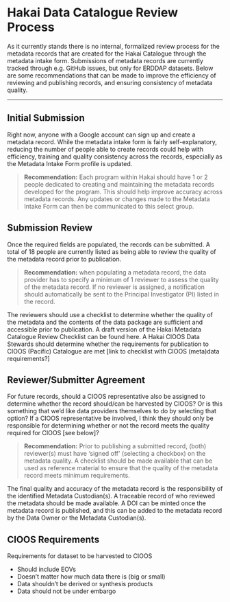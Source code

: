 
# Hakai Data Catalogue Review Process

As it currently stands there is no internal, formalized review process for the metadata records that are created for the Hakai Catalogue through the metadata intake form. Submissions of metadata records are currently tracked through e.g. GitHub issues, but only for ERDDAP datasets. Below are some recommendations that can be made to improve the efficiency of reviewing and publishing records, and ensuring consistency of metadata quality.

--------

## Initial Submission

Right now, anyone with a Google account can sign up and create a metadata record. While the metadata intake form is fairly self-explanatory, reducing the number of people able to create records could help with efficiency, training and quality consistency across the records, especially as the Metadata Intake Form profile is updated.

> **Recommendation:** Each program within Hakai should have 1 or 2 people dedicated to creating and maintaining the metadata records developed for the program. This should help improve accuracy across metadata records. Any updates or changes made to the Metadata Intake Form can then be communicated to this select group.

## Submission Review

Once the required fields are populated, the records can be submitted. A total of 18 people are currently listed as being able to review the quality of the metadata record prior to publication.

> **Recommendation:** when populating a metadata record, the data provider has to specify a minimum of 1 reviewer to assess the quality of the metadata record. If no reviewer is assigned, a notification should automatically be sent to the Principal Investigator (PI) listed in the record.

The reviewers should use a checklist to determine whether the quality of the metadata and the contents of the data package are sufficient and accessible prior to publication. A draft version of the Hakai Metadata Catalogue Review Checklist can be found here. A Hakai CIOOS Data Stewards should determine whether the requirements for publication to CIOOS (Pacific) Catalogue are met [link to checklist with CIOOS (meta)data requirements?]

## Reviewer/Submitter Agreement

For future records, should a CIOOS representative also be assigned to determine whether the record should/can be harvested by CIOOS? Or is this something that we’d like data providers themselves to do by selecting that option? If a CIOOS representative be involved, I think they should only be responsible for determining whether or not the record meets the quality required for CIOOS [see below]?

> **Recommendation:** Prior to publishing a submitted record, (both) reviewer(s) must have ‘signed off’ (selecting a checkbox) on the metadata quality. A checklist should be made available that can be used as reference material to ensure that the quality of the metadata record meets minimum requirements.

The final quality and accuracy of the metadata record is the responsibility of the identified Metadata Custodian(s). A traceable record of who reviewed the metadata should be made available. A DOI can be minted once the metadata record is published, and this can be added to the metadata record by the Data Owner or the Metadata Custodian(s).

## CIOOS Requirements

Requirements for dataset to be harvested to CIOOS

- Should include EOVs
- Doesn’t matter how much data there is (big or small)
- Data shouldn’t be derived or synthesis products
- Data should not be under embargo
